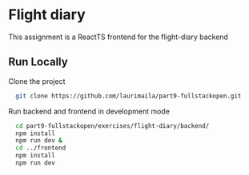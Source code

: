 # Flight diary

This assignment is a ReactTS frontend for the flight-diary backend

## Run Locally

Clone the project

```bash
  git clone https://github.com/laurimaila/part9-fullstackopen.git
```

Run backend and frontend in development mode

```bash
  cd part9-fullstackopen/exercises/flight-diary/backend/
  npm install
  npm run dev &
  cd ../frontend
  npm install
  npm run dev
```
